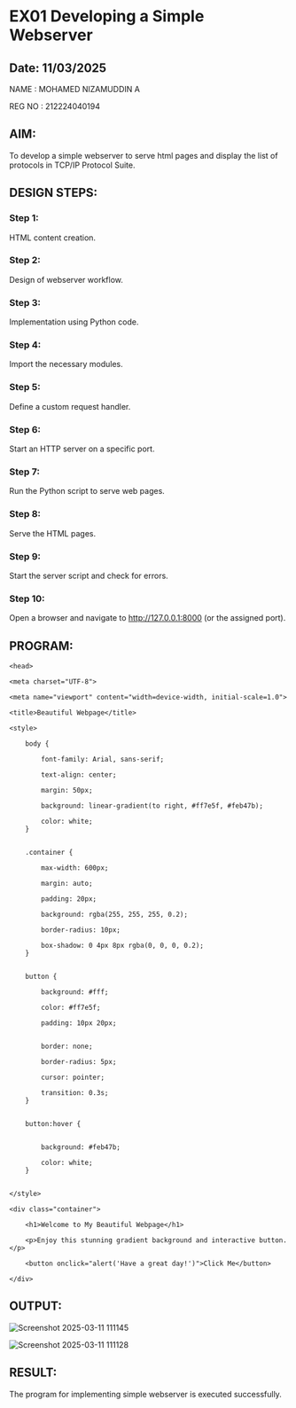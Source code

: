# EX01 Developing a Simple Webserver
## Date: 11/03/2025

NAME : MOHAMED NIZAMUDDIN A

REG NO : 212224040194 

## AIM:
To develop a simple webserver to serve html pages and display the list of protocols in TCP/IP Protocol Suite.

## DESIGN STEPS:
### Step 1: 
HTML content creation.

### Step 2:
Design of webserver workflow.

### Step 3:
Implementation using Python code.

### Step 4:
Import the necessary modules.

### Step 5:
Define a custom request handler.

### Step 6:
Start an HTTP server on a specific port.

### Step 7:
Run the Python script to serve web pages.

### Step 8:
Serve the HTML pages.

### Step 9:
Start the server script and check for errors.

### Step 10:
Open a browser and navigate to http://127.0.0.1:8000 (or the assigned port).

## PROGRAM:

<!DOCTYPE html>

<html lang="en">

    <head>
    
    <meta charset="UTF-8">
    
    <meta name="viewport" content="width=device-width, initial-scale=1.0">
    
    <title>Beautiful Webpage</title>
    
    <style>
    
        body {
        
            font-family: Arial, sans-serif;
            
            text-align: center;
            
            margin: 50px;
            
            background: linear-gradient(to right, #ff7e5f, #feb47b);
            
            color: white;
        }
        
        
        .container {
        
            max-width: 600px;
            
            margin: auto;
            
            padding: 20px;
            
            background: rgba(255, 255, 255, 0.2);
            
            border-radius: 10px;
            
            box-shadow: 0 4px 8px rgba(0, 0, 0, 0.2);
        }
        
        
        button {
        
            background: #fff;
            
            color: #ff7e5f;
            
            padding: 10px 20px;
            
            
            border: none;
            
            border-radius: 5px;
            
            cursor: pointer;
            
            transition: 0.3s;
        }
        
        
        button:hover {
        
            
            background: #feb47b;
            
            color: white;
        }

        
    </style>

</head>

<body>
 
    <div class="container">
    
        <h1>Welcome to My Beautiful Webpage</h1>
        
        <p>Enjoy this stunning gradient background and interactive button.</p>
        
        <button onclick="alert('Have a great day!')">Click Me</button>
    
    </div>

</body>

</html>





## OUTPUT:


![Screenshot 2025-03-11 111145](https://github.com/user-attachments/assets/5b75997f-b424-474d-9045-b1bf90e7b9be)


![Screenshot 2025-03-11 111128](https://github.com/user-attachments/assets/2e313e36-ca8d-4518-8630-86684e4d59cb)

## RESULT:

The program for implementing simple webserver is executed successfully.

